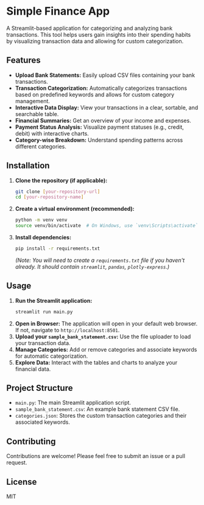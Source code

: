 # Simple Finance App

A Streamlit-based application for categorizing and analyzing bank transactions. This tool helps users gain insights into their spending habits by visualizing transaction data and allowing for custom categorization.

## Features

- **Upload Bank Statements:** Easily upload CSV files containing your bank transactions.
- **Transaction Categorization:** Automatically categorizes transactions based on predefined keywords and allows for custom category management.
- **Interactive Data Display:** View your transactions in a clear, sortable, and searchable table.
- **Financial Summaries:** Get an overview of your income and expenses.
- **Payment Status Analysis:** Visualize payment statuses (e.g., credit, debit) with interactive charts.
- **Category-wise Breakdown:** Understand spending patterns across different categories.

## Installation

1.  **Clone the repository (if applicable):**

    ```bash
    git clone [your-repository-url]
    cd [your-repository-name]
    ```

2.  **Create a virtual environment (recommended):**

    ```bash
    python -m venv venv
    source venv/bin/activate  # On Windows, use `venv\Scripts\activate`
    ```

3.  **Install dependencies:**
    ```bash
    pip install -r requirements.txt
    ```
    _(Note: You will need to create a `requirements.txt` file if you haven't already. It should contain `streamlit`, `pandas`, `plotly-express`.)_

## Usage

1.  **Run the Streamlit application:**
    ```bash
    streamlit run main.py
    ```
2.  **Open in Browser:** The application will open in your default web browser. If not, navigate to `http://localhost:8501`.
3.  **Upload your `sample_bank_statement.csv`:** Use the file uploader to load your transaction data.
4.  **Manage Categories:** Add or remove categories and associate keywords for automatic categorization.
5.  **Explore Data:** Interact with the tables and charts to analyze your financial data.

## Project Structure

- `main.py`: The main Streamlit application script.
- `sample_bank_statement.csv`: An example bank statement CSV file.
- `categories.json`: Stores the custom transaction categories and their associated keywords.

## Contributing

Contributions are welcome! Please feel free to submit an issue or a pull request.

## License

MIT
